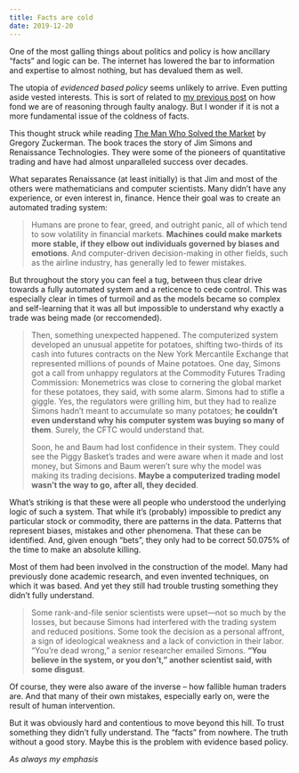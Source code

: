 ```yaml
---
title: Facts are cold
date: 2019-12-20
---
```


<!--kg-card-begin: html--><p>One of the most galling things about politics and policy is how ancillary &#8220;facts&#8221; and logic can be. The internet has lowered the bar to information and expertise to almost nothing, but has devalued them as well.</p>
<p>The utopia of <em>evidenced based policy</em> seems unlikely to arrive. Even putting aside vested interests. This is sort of related to <a href="https://joshnicholas.com/everything-is-complicated/">my previous post</a> on how fond we are of reasoning through faulty analogy. But I wonder if it is not a more fundamental issue of the coldness of facts.</p>
<p>This thought struck while reading <a href="https://www.worldcat.org/title/man-who-solved-the-market-how-jim-simons-launched-the-quaint-revolution/oclc/1126569133&#038;referer=brief_results">The Man Who Solved the Market</a> by Gregory Zuckerman. The book traces the story of Jim Simons and Renaissance Technologies. They were some of the pioneers of quantitative trading and have had almost unparalleled success over decades.</p>
<p>What separates Renaissance (at least initially) is that Jim and most of the others were mathematicians and computer scientists. Many didn&#8217;t have any experience, or even interest in, finance. Hence their goal was to create an automated trading system:</p>
<blockquote><p>Humans are prone to fear, greed, and outright panic, all of which tend to sow volatility in financial markets. <strong>Machines could make markets more stable, if they elbow out individuals governed by biases and emotions</strong>. And computer-driven decision-making in other fields, such as the airline industry, has generally led to fewer mistakes.</p>
</blockquote>
<p>But throughout the story you can feel a tug, between thus clear drive towards a fully automated system and a reticence to cede control. This was especially clear in times of turmoil and as the models became so complex and self-learning that it was all but impossible to understand why exactly a trade was being made (or reccomended).</p>
<blockquote><p>Then, something unexpected happened. The computerized system developed an unusual appetite for potatoes, shifting two-thirds of its cash into futures contracts on the New York Mercantile Exchange that represented millions of pounds of Maine potatoes. One day, Simons got a call from unhappy regulators at the Commodity Futures Trading Commission: Monemetrics was close to cornering the global market for these potatoes, they said, with some alarm. Simons had to stifle a giggle. Yes, the regulators were grilling him, but they had to realize Simons hadn’t meant to accumulate so many potatoes; <strong>he couldn’t even understand why his computer system was buying so many of them</strong>. Surely, the CFTC would understand that.</p>
<p>Soon, he and Baum had lost confidence in their system. They could see the Piggy Basket’s trades and were aware when it made and lost money, but Simons and Baum weren’t sure why the model was making its trading decisions. <strong>Maybe a computerized trading model wasn’t the way to go, after all, they decided</strong>.</p>
</blockquote>
<p>What&#8217;s striking is that these were all people who understood the underlying logic of such a system. That while it&#8217;s (probably) impossible to predict any particular stock or commodity, there are patterns in the data. Patterns that represent biases, mistakes and other phenomena. That these can be identified. And, given enough &#8220;bets&#8221;, they only had to be correct 50.075% of the time to make an absolute killing.</p>
<p>Most of them had been involved in the construction of the model. Many had previously done academic research, and even invented techniques, on which it was based. And yet they still had trouble trusting something they didn&#8217;t fully understand.</p>
<blockquote><p>Some rank-and-file senior scientists were upset—not so much by the losses, but because Simons had interfered with the trading system and reduced positions. Some took the decision as a personal affront, a sign of ideological weakness and a lack of conviction in their labor. “You’re dead wrong,” a senior researcher emailed Simons. <strong>“You believe in the system, or you don’t,” another scientist said, with some disgust</strong>.</p>
</blockquote>
<p>Of course, they were also aware of the inverse &#8211; how fallible human traders are. And that many of their own mistakes, especially early on, were the result of human intervention.</p>
<p>But it was obviously hard and contentious to move beyond this hill. To trust something they didn&#8217;t fully understand. The &#8220;facts&#8221; from nowhere. The truth without a good story. Maybe this is the problem with evidence based policy.</p>
<p><em>As always my emphasis</em></p>
<!--kg-card-end: html-->